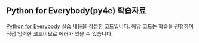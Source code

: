 ## Python for Everybody(py4e) 학습자료

[Python for Everybody](https://www.py4e.com/) 실습 내용을 작성한 코드입니다. 
해당 코드는 학습을 진행하며 직접 입력한 코드이므로 에러가 있을 수 있습니다.